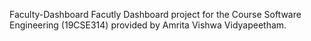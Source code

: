 Faculty-Dashboard
Facutly Dashboard project for the Course Software Engineering (19CSE314) provided by Amrita Vishwa Vidyapeetham.
